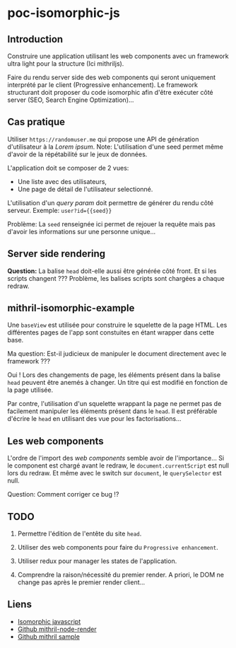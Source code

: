 # poc-isomorphic-js


## Introduction

Construire une application utilisant les web components avec un framework ultra
light pour la structure (Ici mithriljs).

Faire du rendu server side des web components qui seront uniquement interprété par
le client (Progressive enhancement). Le framework structurant doit proposer du
code isomorphic afin d'être exécuter côté server (SEO, Search Engine Optimization)...


## Cas pratique

Utiliser ``https://randomuser.me`` qui propose une API de génération d'utilisateur
à la _Lorem ipsum_. Note: L'utilisation d'une seed permet même d'avoir de la
répétabilité sur le jeux de données.

L'application doit se composer de 2 vues:
- Une liste avec des utilisateurs,
- Une page de détail de l'utilisateur selectionné.

L'utilisation d'un _query param_ doit permettre de générer du rendu côté serveur.
Exemple: ``user?id={{seed}}``

Problème: La ``seed`` renseignée ici permet de rejouer la requête mais pas d'avoir
les informations sur une personne unique...


## Server side rendering

__Question:__ La balise ``head`` doit-elle aussi être générée côté front. Et si les
scripts changent ??? Problème, les balises scripts sont chargées a chaque redraw.


## mithril-isomorphic-example

Une ``baseView`` est utilisée pour construire le squelette de la page HTML. Les
différentes pages de l'app sont constuites en étant wrapper dans cette base.

Ma question: Est-il judicieux de manipuler le document directement avec le
framework ???

Oui ! Lors des changements de page, les éléments présent dans la balise ``head``
peuvent être anemés à changer. Un titre qui est modifié en fonction de la page
utilisée.

Par contre, l'utilisation d'un squelette wrappant la page ne permet pas de facilement
manipuler les éléments présent dans le ``head``. Il est préférable d'écrire le
``head`` en utilisant des vue pour les factorisations...


## Les web components

L'ordre de l'import des _web components_ semble avoir de l'importance... Si le
component est chargé avant le redraw, le ``document.currentScript`` est null lors
du redraw. Et même avec le switch sur ``document``, le ``querySelector`` est null.

Question: Comment corriger ce bug !?


## TODO

1. Permettre l'édition de l'entête du site ``head``.

2. Utiliser des web components pour faire du ``Progressive enhancement``.

3. Utiliser redux pour manager les states de l'application.

4. Comprendre la raison/nécessité du premier render. A priori, le DOM ne change
pas après le premier render client...


## Liens

- [Isomorphic javascript](http://isomorphic.net/javascript)
- [Github mithril-node-render](https://github.com/MithrilJS/mithril-node-render)
- [Github mithril sample](https://github.com/StephanHoyer/mithril-isomorphic-example)

